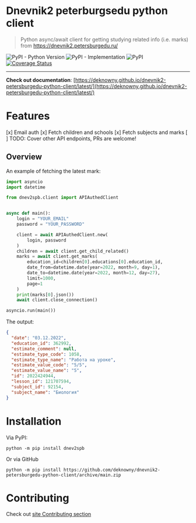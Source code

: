 # Dnevnik2 peterburgsedu python client
> Python async/await client for getting studying related info (i.e. marks) from https://dnevnik2.petersburgedu.ru/

![PyPI - Python Version](https://img.shields.io/pypi/pyversions/dnev2spb)
![PyPI - Implementation](https://img.shields.io/pypi/implementation/dnev2spb)
![PyPI](https://img.shields.io/pypi/v/dnev2spb)
[![Coverage Status](https://coveralls.io/repos/github/deknowny/dnevnik2-petersburgedu-python-client/badge.svg?branch=main)](https://coveralls.io/github/deknowny/dnevnik2-petersburgedu-python-client?branch=main)
***
__**Check out documentation**__: [https://deknowny.github.io/dnevnik2-petersburgedu-python-client/latest/](https://deknowny.github.io/dnevnik2-petersburgedu-python-client/latest/)

# Features
[x] Email auth
[x] Fetch children and schools
[x] Fetch subjects and marks
[ ] TODO: Cover other API endpoints, PRs are welcome!

## Overview
An example of fetching the latest mark:
```python
import asyncio
import datetime

from dnev2spb.client import APIAuthedClient


async def main():
    login = "YOUR_EMAIL"
    password = "YOUR_PASSWORD"

    client = await APIAuthedClient.new(
        login, password
    )
    children = await client.get_child_related()
    marks = await client.get_marks(
        education_id=children[0].educations[0].education_id,
        date_from=datetime.date(year=2022, month=9, day=1),
        date_to=datetime.date(year=2022, month=12, day=27),
        limit=1000,
        page=1
    )
    print(marks[0].json())
    await client.close_connection()

asyncio.run(main())
```
The output:
```json
{
  "date": "03.12.2022",
  "education_id": 362992,
  "estimate_comment": null,
  "estimate_type_code": 1058,
  "estimate_type_name": "Работа на уроке",
  "estimate_value_code": "5/5",
  "estimate_value_name": "5",
  "id": 2022424944,
  "lesson_id": 121707594,
  "subject_id": 92154,
  "subject_name": "Биология"
}
 ```

# Installation
Via PyPI:
```shell
python -m pip install dnev2spb
```
Or via GitHub
```shell
python -m pip install https://github.com/deknowny/dnevnik2-petersburgedu-python-client/archive/main.zip
```
# Contributing
Check out [site Contributing section](https://deknowny.github.io/dnevnik2-petersburgedu-python-client/latest/contributing/)
